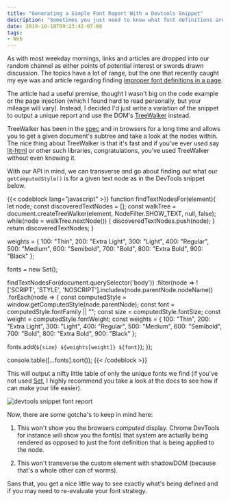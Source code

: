 ```yaml
---
title: "Generating a Simple Font Report With a Devtools Snippet"
description: "Sometimes you just need to know what font definitions are on a page and simple DevTools snippet with TreeWalker can help."
date: 2019-10-18T09:23:42-07:00
tags:
- Web
---
```


As with most weekday mornings, links and articles are dropped into our random channel as either points of potential interest or swords drawn discussion. The topics have a lot of range, but the one that recently caught my eye was and article regarding finding [improper font definitions in a page](https://blog.lemi.travel/how-my-butt-helped-fix-font-problems-on-the-web/).

The article had a useful premise, thought I wasn't big on the code example or the page injection (which I found hard to read personally, but your mileage will vary). Instead, I decided I'd just write a variation of the snippet to output a unique report and use the DOM's [TreeWalker](https://developer.mozilla.org/en-US/docs/Web/API/TreeWalker) instead.

TreeWalker has been in the [spec](https://dom.spec.whatwg.org/#interface-treewalker) and in browsers for a long time and allows you to get a given document's subtree and take a look at the nodes within. The nice thing about TreeWalker is that it's fast and if you've ever used say [lit-html](https://github.com/Polymer/lit-html/blob/a1b538f693abbc17d03ab84b96c497f63cd1535b/src/lib/template.ts#L53) or other such libraries, congratulations, you've used TreeWalker without even knowing it.

With our API in mind, we can transverse and go about finding out what our `getComputedStyle()` is for a given text node as in the DevTools snippet below.

{{< codeblock lang="javascript" >}}
function findTextNodesFor(element){
  let node;
  const discoveredTextNodes = [];
  const walkTree = document.createTreeWalker(element, NodeFilter.SHOW_TEXT, null, false);
  while(node = walkTree.nextNode()) {
    discoveredTextNodes.push(node);
  }
  return discoveredTextNodes;
}

weights = {
  100: "Thin",
  200: "Extra Light",
  300: "Light",
  400: "Regular",
  500: "Medium",
  600: "Semibold",
  700: "Bold",
  800: "Extra Bold",
  900: "Black"
};

fonts = new Set();

findTextNodesFor(document.querySelector('body'))
  .filter(node => !['SCRIPT', 'STYLE', 'NOSCRIPT'].includes(node.parentNode.nodeName))
  .forEach(node => {
  const computedStyle = window.getComputedStyle(node.parentNode);
  const font = computedStyle.fontFamily || "";
  const size = computedStyle.fontSize;
  const weight = computedStyle.fontWeight;
  const weights = {
    100: "Thin",
    200: "Extra Light",
    300: "Light",
    400: "Regular",
    500: "Medium",
    600: "Semibold",
    700: "Bold",
    800: "Extra Bold",
    900: "Black"
  };

  fonts.add(`${size} ${weights[weight]} ${font}`);
});

console.table([...fonts].sort());
{{< /codeblock >}}

This will output a nifty little table of only the unique fonts we find (if you've not used [Set](https://developer.mozilla.org/en-US/docs/Web/JavaScript/Reference/Global_Objects/Set), I highly recommend you take a look at the docs to see how if can make your life easier).

<picture>
  <source srcset="https://storage.googleapis.com/jdr-public-imgs/blog/20191018-devtools-font-report-640.webp 640w,
                  https://storage.googleapis.com/jdr-public-imgs/blog/20191018-devtools-font-report-800.webp 800w,
                  https://storage.googleapis.com/jdr-public-imgs/blog/20191018-devtools-font-report-1024.webp 1024w,
                  https://storage.googleapis.com/jdr-public-imgs/blog/20191018-devtools-font-report-1280.webp 1280w,
                  https://storage.googleapis.com/jdr-public-imgs/blog/20191018-devtools-font-report-1600.webp 1600w"
          sizes="(min-width: 800px) 800px, 100vw" type="image/webp">
  <source srcset="https://storage.googleapis.com/jdr-public-imgs/blog/20191018-devtools-font-report-640.png 640w,
                  https://storage.googleapis.com/jdr-public-imgs/blog/20191018-devtools-font-report-800.png 800w,
                  https://storage.googleapis.com/jdr-public-imgs/blog/20191018-devtools-font-report-1024.png 1024w,
                  https://storage.googleapis.com/jdr-public-imgs/blog/20191018-devtools-font-report-1280.png 1280w,
                  https://storage.googleapis.com/jdr-public-imgs/blog/20191018-devtools-font-report-1600.png 1600w"
          sizes="(min-width: 800px) 800px, 100vw" type="image/png">
  <img src="https://storage.googleapis.com/jdr-public-imgs/blog/20191018-devtools-font-report-800.png" alt="devtools snippet font report">
</picture>

Now, there are some gotcha's to keep in mind here:

1. This won't show you the browsers _computed_ display. Chrome DevTools for instance will show you the font(s) that system are actually being rendered as opposed to just the font definition that is being applied to the node.

2. This won't transverse the custom element with shadowDOM (because that's a whole other can of worms).

Sans that, you get a nice little way to see exactly what's being defined and if you may need to re-evaluate your font strategy.
